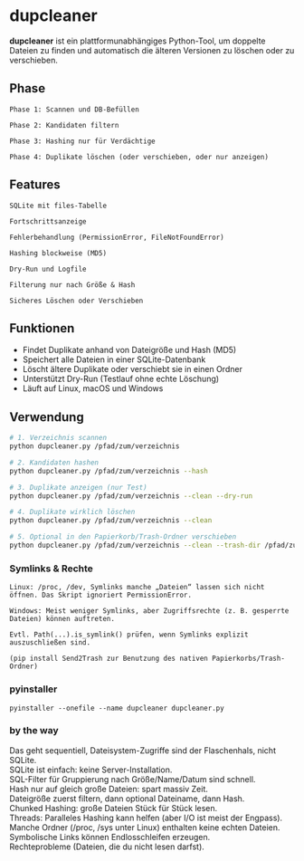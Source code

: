 # dupcleaner

**dupcleaner** ist ein plattformunabhängiges Python-Tool, um doppelte Dateien zu finden und automatisch die älteren Versionen zu löschen oder zu verschieben.


## Phase

    Phase 1: Scannen und DB-Befüllen

    Phase 2: Kandidaten filtern

    Phase 3: Hashing nur für Verdächtige

    Phase 4: Duplikate löschen (oder verschieben, oder nur anzeigen)


## Features

    SQLite mit files-Tabelle

    Fortschrittsanzeige

    Fehlerbehandlung (PermissionError, FileNotFoundError)

    Hashing blockweise (MD5)

    Dry-Run und Logfile

    Filterung nur nach Größe & Hash

    Sicheres Löschen oder Verschieben  


## Funktionen

- Findet Duplikate anhand von Dateigröße und Hash (MD5)
- Speichert alle Dateien in einer SQLite-Datenbank
- Löscht ältere Duplikate oder verschiebt sie in einen Ordner
- Unterstützt Dry-Run (Testlauf ohne echte Löschung)
- Läuft auf Linux, macOS und Windows


## Verwendung

```bash
# 1. Verzeichnis scannen
python dupcleaner.py /pfad/zum/verzeichnis

# 2. Kandidaten hashen
python dupcleaner.py /pfad/zum/verzeichnis --hash

# 3. Duplikate anzeigen (nur Test)
python dupcleaner.py /pfad/zum/verzeichnis --clean --dry-run

# 4. Duplikate wirklich löschen
python dupcleaner.py /pfad/zum/verzeichnis --clean

# 5. Optional in den Papierkorb/Trash-Ordner verschieben
python dupcleaner.py /pfad/zum/verzeichnis --clean --trash-dir /pfad/zum/papierkorb
```

### Symlinks & Rechte  

    Linux: /proc, /dev, Symlinks manche „Dateien“ lassen sich nicht öffnen. Das Skript ignoriert PermissionError.  

    Windows: Meist weniger Symlinks, aber Zugriffsrechte (z. B. gesperrte Dateien) können auftreten.  

    Evtl. Path(...).is_symlink() prüfen, wenn Symlinks explizit auszuschließen sind.  

	(pip install Send2Trash zur Benutzung des nativen Papierkorbs/Trash-Ordner)  


### pyinstaller

	pyinstaller --onefile --name dupcleaner dupcleaner.py

### by the way
Das geht sequentiell, Dateisystem-Zugriffe sind der Flaschenhals, nicht SQLite.  
SQLite ist einfach: keine Server-Installation.  
SQL-Filter für Gruppierung nach Größe/Name/Datum sind schnell.  
Hash nur auf gleich große Dateien: spart massiv Zeit.  
Dateigröße zuerst filtern, dann optional Dateiname, dann Hash.  
Chunked Hashing: große Dateien Stück für Stück lesen.  
Threads: Paralleles Hashing kann helfen (aber I/O ist meist der Engpass).  
Manche Ordner (/proc, /sys unter Linux) enthalten keine echten Dateien.  
Symbolische Links können Endlosschleifen erzeugen.  
Rechteprobleme (Dateien, die du nicht lesen darfst).  



